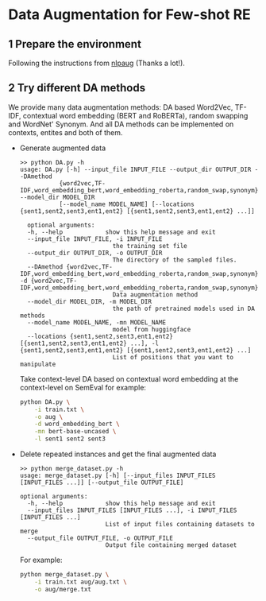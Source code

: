 # Data Augmentation for Few-shot RE
## 1 Prepare the environment

Following the instructions from [nlpaug](https://github.com/makcedward/nlpaug#installation) (Thanks a lot!).



## 2 Try different DA methods
We provide many data augmentation methods: DA based Word2Vec, TF-IDF, contextual word embedding (BERT and RoBERTa), random swapping and WordNet' Synonym. And all DA methods can be implemented on contexts, entites and both of them. 
- Generate augmented data
    
  ```shell
  >> python DA.py -h
  usage: DA.py [-h] --input_file INPUT_FILE --output_dir OUTPUT_DIR --DAmethod
             {word2vec,TF-IDF,word_embedding_bert,word_embedding_roberta,random_swap,synonym} --model_dir MODEL_DIR
             [--model_name MODEL_NAME] [--locations {sent1,sent2,sent3,ent1,ent2} [{sent1,sent2,sent3,ent1,ent2} ...]]

    optional arguments:
    -h, --help            show this help message and exit
    --input_file INPUT_FILE, -i INPUT_FILE
                            the training set file
    --output_dir OUTPUT_DIR, -o OUTPUT_DIR
                            The directory of the sampled files.
    --DAmethod {word2vec,TF-IDF,word_embedding_bert,word_embedding_roberta,random_swap,synonym}, -d {word2vec,TF-IDF,word_embedding_bert,word_embedding_roberta,random_swap,synonym}
                            Data augmentation method
    --model_dir MODEL_DIR, -m MODEL_DIR
                            the path of pretrained models used in DA methods
    --model_name MODEL_NAME, -mn MODEL_NAME
                            model from huggingface
    --locations {sent1,sent2,sent3,ent1,ent2} [{sent1,sent2,sent3,ent1,ent2} ...], -l {sent1,sent2,sent3,ent1,ent2} [{sent1,sent2,sent3,ent1,ent2} ...]
                            List of positions that you want to manipulate
  ```

  Take context-level DA based on contextual word embedding at the context-level on SemEval for example:

  ```bash
  python DA.py \
      -i train.txt \
      -o aug \
      -d word_embedding_bert \
      -mn bert-base-uncased \
      -l sent1 sent2 sent3
  ```

- Delete repeated instances and get the final augmented data

  ```shell
  >> python merge_dataset.py -h
  usage: merge_dataset.py [-h] [--input_files INPUT_FILES [INPUT_FILES ...]] [--output_file OUTPUT_FILE]

  optional arguments:
    -h, --help            show this help message and exit
    --input_files INPUT_FILES [INPUT_FILES ...], -i INPUT_FILES [INPUT_FILES ...]
                          List of input files containing datasets to merge
    --output_file OUTPUT_FILE, -o OUTPUT_FILE
                          Output file containing merged dataset
  ```

  For example:

  ```bash
  python merge_dataset.py \
      -i train.txt aug/aug.txt \
      -o aug/merge.txt
